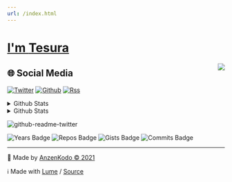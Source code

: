 ```yaml
---
url: /index.html
---
```

# [I'm **Tesura**](https://github.com/AnzenKodo/AnzenKodo)

[<img src="https://doodleipsum.com/302/outline" align="right" />](https://github.com/AnzenKodo/AnzenKodo)

## 🌐 Social Media

[![Twitter](https://img.shields.io/badge/-MicroBlog-2C3E50?style=for-the-badge&logo=twitter&color=1da1f2&logoColor=fff)](https://twitter.com/AnzenKodo)
[![Github](https://img.shields.io/badge/-Projects-2C3E50?style=for-the-badge&logo=github&color=161b22&logoColor=fff)](https://twitter.com/AnzenKodo)
[![Rss](https://img.shields.io/badge/Blog-F88900?style=for-the-badge&logo=rss&logoColor=white)](https://ionote.vercel.app)

<details>
  <summary>Github Stats</summary>
  
  <img src="https://github-readme-stats.vercel.app/api/top-langs/?username=AnzenKodo&bg_color=00000000&hide_border=true&text_color=ECF0F1&title_color=2980B9&langs_count=10" align="left">
    
  ![Github Stats](https://github-readme-stats.vercel.app/api?username=AnzenKodo&show_icons=true&bg_color=00000000&hide_border=true&text_color=ECF0F1&title_color=2980B9&include_all_commits=true&count_private=true)
  ![GitHub Streak](https://github-readme-streak-stats.herokuapp.com?user=AnzenKodo&hide_border=true&date_format=j%20M%5B%20Y%5D&background=00000000&ring=DD2727&stroke=DD2727&fire=DD2727&currStreakNum=DD2727&sideNums=DD2727&currStreakLabel=DD2727&sideLabels=DD2727&dates=DD2727)
  ![trophy](https://github-profile-trophy.vercel.app/?username=AnzenKodo&no-bg=true&no-frame=true&theme=onestar&column=10)
  ![Ashutosh's github activity graph](https://activity-graph.herokuapp.com/graph?username=AnzenKodo&theme=dracula)

</details>

<details>
  <summary>Github Stats</summary>
  <!--START_SECTION:activity-->
  <!--END_SECTION:activity-->
</details>

![github-readme-twitter](https://github-readme-twitter.gazf.vercel.app/api?id=Anzenkodo)

![Years Badge](https://badges.pufler.dev/years/AnzenKodo)
![Repos Badge](https://badges.pufler.dev/repos/AnzenKodo)
![Gists Badge](https://badges.pufler.dev/gists/AnzenKodo)
![Commits Badge](https://badges.pufler.dev/commits/yearly/AnzenKodo)

---

🔨 Made by [AnzenKodo ©️ 2021](/LICENSE)

ℹ️ Made with [Lume](https://lumeland.github.io/) /
[Source](https://github.com/AnzenKodo/AnzenKodo)
